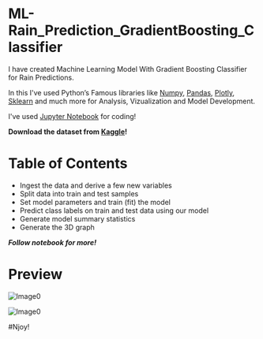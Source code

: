 # ML-Rain_Prediction_GradientBoosting_Classifier

I have created Machine Learning Model With Gradient Boosting Classifier for Rain Predictions.

In this I've used Python’s Famous libraries like [Numpy](), [Pandas](), [Plotly](), [Sklearn]() and much more for Analysis, Vizualization and Model Development.

I've used [Jupyter Notebook](https://jupyter.org/) for coding!

**Download the dataset from [Kaggle](https://www.kaggle.com/jsphyg/weather-dataset-rattle-package)!**

# Table of Contents

* Ingest the data and derive a few new variables
* Split data into train and test samples
* Set model parameters and train (fit) the model
* Predict class labels on train and test data using our model
* Generate model summary statistics
* Generate the 3D graph

***Follow notebook for more!***

# Preview

![Image0]()

![Image0]()


#Njoy!
